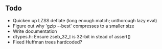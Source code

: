 Todo
----

   - Quicken up LZSS deflate (long enough match; unthorough lazy eval)
   - Figure out why 'gzip --best' compresses to a smaller size
   - Write documentation
   - dtypes.h: Ensure zseb_32_t is 32-bit in stead of assert()
   - Fixed Huffman trees hardcoded?

